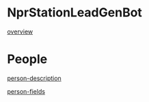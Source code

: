 # NprStationLeadGenBot
[overview](./overview.md ':include')
# People

[person-description](./People/person-description.md ':include')

[person-fields](./People/person-table.md ':include')